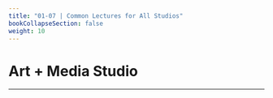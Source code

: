 ```yaml
---
title: "01-07 | Common Lectures for All Studios"
bookCollapseSection: false
weight: 10
---
```


# Art + Media Studio

---

